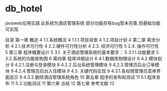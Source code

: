 # db_hotel
javaweb应用实践
此系统为酒店管理系统
部分功能存有bug暂未完善,但基础功能可实现



目录 
第一章 概述	4
1.1.系统概况	4
1.1.1.项目背景	4
1.2.项目计划	4
第二章 需求分析	4
2.1.技术可行性	4
2.2.硬件可行性分析	4
2.3.	经济可行性	5
2.4.	操作可行性	5
第三章 程序概要设计	5
3.1.	关于酒店管理系统的基本要求：	5
3.1.1.功能要求	5
3.2.系统的功能架构图	6
第四章 程序详细设计	6
4.1.数据库物理设计	6
4.2.模块划分	8
4.2.1.注册与登录模块	8
4.2.2.后台系统管理模块	9
4.2.3.管理员后台订单模块	9
4.2.4.管理员后台入住模块	9
4.3.	关键代码实现	9
4.3.1.各权限管理员菜单界面显示	9
4.3.2.删除酒店管理系统角色	10
第五章 程序的发布和测试	11
5.1.程序发布	11
5.2.功能测试	11
第六章 总结	12
第七章 参考文献	13

